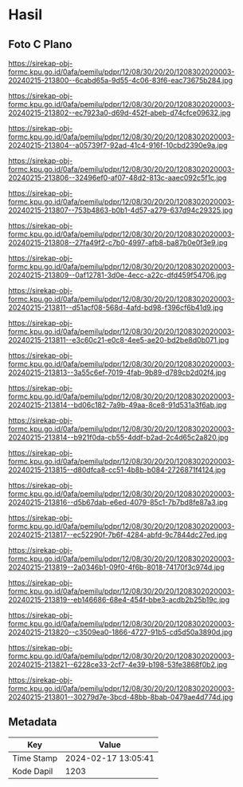 # Hasil

## Foto C Plano

https://sirekap-obj-formc.kpu.go.id/0afa/pemilu/pdpr/12/08/30/20/20/1208302020003-20240215-213800--6cabd65a-9d55-4c06-83f6-eac73675b284.jpg

https://sirekap-obj-formc.kpu.go.id/0afa/pemilu/pdpr/12/08/30/20/20/1208302020003-20240215-213802--ec7923a0-d69d-452f-abeb-d74cfce09632.jpg

https://sirekap-obj-formc.kpu.go.id/0afa/pemilu/pdpr/12/08/30/20/20/1208302020003-20240215-213804--a05739f7-92ad-41c4-916f-10cbd2390e9a.jpg

https://sirekap-obj-formc.kpu.go.id/0afa/pemilu/pdpr/12/08/30/20/20/1208302020003-20240215-213806--32496ef0-af07-48d2-813c-aaec092c5f1c.jpg

https://sirekap-obj-formc.kpu.go.id/0afa/pemilu/pdpr/12/08/30/20/20/1208302020003-20240215-213807--753b4863-b0b1-4d57-a279-637d94c29325.jpg

https://sirekap-obj-formc.kpu.go.id/0afa/pemilu/pdpr/12/08/30/20/20/1208302020003-20240215-213808--27fa49f2-c7b0-4997-afb8-ba87b0e0f3e9.jpg

https://sirekap-obj-formc.kpu.go.id/0afa/pemilu/pdpr/12/08/30/20/20/1208302020003-20240215-213809--0af12781-3d0e-4ecc-a22c-dfd459f54706.jpg

https://sirekap-obj-formc.kpu.go.id/0afa/pemilu/pdpr/12/08/30/20/20/1208302020003-20240215-213811--d51acf08-568d-4afd-bd98-f396cf6b41d9.jpg

https://sirekap-obj-formc.kpu.go.id/0afa/pemilu/pdpr/12/08/30/20/20/1208302020003-20240215-213811--e3c60c21-e0c8-4ee5-ae20-bd2be8d0b071.jpg

https://sirekap-obj-formc.kpu.go.id/0afa/pemilu/pdpr/12/08/30/20/20/1208302020003-20240215-213813--3a55c6ef-7019-4fab-9b89-d789cb2d02f4.jpg

https://sirekap-obj-formc.kpu.go.id/0afa/pemilu/pdpr/12/08/30/20/20/1208302020003-20240215-213814--bd06c182-7a9b-49aa-8ce8-91d531a3f6ab.jpg

https://sirekap-obj-formc.kpu.go.id/0afa/pemilu/pdpr/12/08/30/20/20/1208302020003-20240215-213814--b921f0da-cb55-4ddf-b2ad-2c4d65c2a820.jpg

https://sirekap-obj-formc.kpu.go.id/0afa/pemilu/pdpr/12/08/30/20/20/1208302020003-20240215-213815--d80dfca8-cc51-4b8b-b084-2726871f4124.jpg

https://sirekap-obj-formc.kpu.go.id/0afa/pemilu/pdpr/12/08/30/20/20/1208302020003-20240215-213816--d5b67dab-e6ed-4079-85c1-7b7bd8fe87a3.jpg

https://sirekap-obj-formc.kpu.go.id/0afa/pemilu/pdpr/12/08/30/20/20/1208302020003-20240215-213817--ec52290f-7b6f-4284-abfd-9c7844dc27ed.jpg

https://sirekap-obj-formc.kpu.go.id/0afa/pemilu/pdpr/12/08/30/20/20/1208302020003-20240215-213819--2a0346b1-09f0-4f6b-8018-74170f3c974d.jpg

https://sirekap-obj-formc.kpu.go.id/0afa/pemilu/pdpr/12/08/30/20/20/1208302020003-20240215-213819--eb146686-68e4-454f-bbe3-acdb2b25b19c.jpg

https://sirekap-obj-formc.kpu.go.id/0afa/pemilu/pdpr/12/08/30/20/20/1208302020003-20240215-213820--c3509ea0-1866-4727-91b5-cd5d50a3890d.jpg

https://sirekap-obj-formc.kpu.go.id/0afa/pemilu/pdpr/12/08/30/20/20/1208302020003-20240215-213821--6228ce33-2cf7-4e39-b198-53fe3868f0b2.jpg

https://sirekap-obj-formc.kpu.go.id/0afa/pemilu/pdpr/12/08/30/20/20/1208302020003-20240215-213801--30279d7e-3bcd-48bb-8bab-0479ae4d774d.jpg


## Metadata

| Key        | Value               |
| ---------- | ------------------- |
| Time Stamp | 2024-02-17 13:05:41 |
| Kode Dapil | 1203                |



